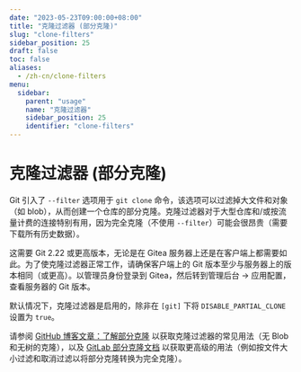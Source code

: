 ```yaml
---
date: "2023-05-23T09:00:00+08:00"
title: "克隆过滤器 (部分克隆)"
slug: "clone-filters"
sidebar_position: 25
draft: false
toc: false
aliases:
  - /zh-cn/clone-filters
menu:
  sidebar:
    parent: "usage"
    name: "克隆过滤器"
    sidebar_position: 25
    identifier: "clone-filters"
---
```


# 克隆过滤器 (部分克隆)

Git 引入了 `--filter` 选项用于 `git clone` 命令，该选项可以过滤掉大文件和对象（如 blob），从而创建一个仓库的部分克隆。克隆过滤器对于大型仓库和/或按流量计费的连接特别有用，因为完全克隆（不使用 `--filter`）可能会很昂贵（需要下载所有历史数据）。

这需要 Git 2.22 或更高版本，无论是在 Gitea 服务器上还是在客户端上都需要如此。为了使克隆过滤器正常工作，请确保客户端上的 Git 版本至少与服务器上的版本相同（或更高）。以管理员身份登录到 Gitea，然后转到管理后台 -> 应用配置，查看服务器的 Git 版本。

默认情况下，克隆过滤器是启用的，除非在 `[git]` 下将 `DISABLE_PARTIAL_CLONE` 设置为 `true`。

请参阅 [GitHub 博客文章：了解部分克隆](https://github.blog/2020-12-21-get-up-to-speed-with-partial-clone-and-shallow-clone/) 以获取克隆过滤器的常见用法（无 Blob 和无树的克隆），以及 [GitLab 部分克隆文档](https://docs.gitlab.com/ee/topics/git/partial_clone.html) 以获取更高级的用法（例如按文件大小过滤和取消过滤以将部分克隆转换为完全克隆）。
